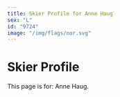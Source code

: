 ```yaml
---
title: Skier Profile for Anne Haug
sex: "L"
id: "9724"
image: "/img/flags/nor.svg" 
---
```


# Skier Profile

This page is for: Anne Haug.
    